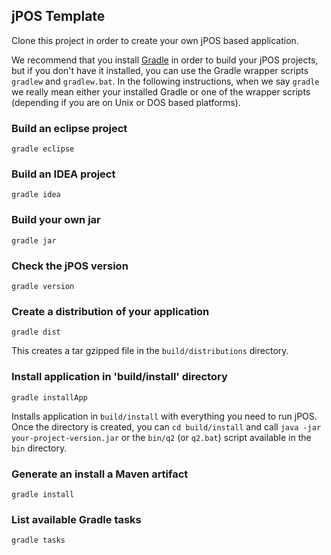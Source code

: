 ## jPOS Template

Clone this project in order to create your own jPOS based application.

We recommend that you install [Gradle](http://gradle.org/) in order to build your jPOS projects, but if you don't have it installed, you can use the Gradle wrapper scripts `gradlew` and `gradlew.bat`. In the following instructions, when we say `gradle` we really mean either your installed Gradle or one of the wrapper scripts (depending if you are on Unix or DOS based platforms).

### Build an eclipse project
````
gradle eclipse
````

### Build an IDEA project
````
gradle idea
````

### Build your own jar
````
gradle jar
````

### Check the jPOS version
````
gradle version
````

### Create a distribution of your application
````
gradle dist
````
This creates a tar gzipped file in the `build/distributions` directory.

### Install application in 'build/install' directory
````
gradle installApp
````
Installs application in `build/install` with everything you need to run jPOS. Once the directory is created, you can `cd build/install` and call `java -jar your-project-version.jar` or the `bin/q2` (or `q2.bat`) script available in the `bin` directory.

### Generate an install a Maven artifact
````
gradle install
````

### List available Gradle tasks
````
gradle tasks
````

